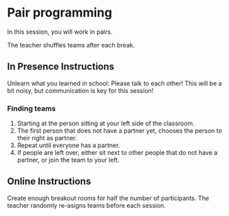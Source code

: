 # Pair programming

In this session, you will work in pairs.

The teacher shuffles teams after each break.

## In Presence Instructions

Unlearn what you learned in school: Please talk to each other! This will be a bit noisy, but communication is key for this session!

### Finding teams

1. Starting at the person sitting at your left side of the classroom.
2. The first person that does not have a partner yet, chooses the person to their right as partner.
3. Repeat until everyone has a partner.
4. If people are left over, either sit next to other people that do not have a partner, or join the team to your left.

## Online Instructions

Create enough breakout rooms for half the number of participants. The teacher randomly re-asigns teams before each session.
